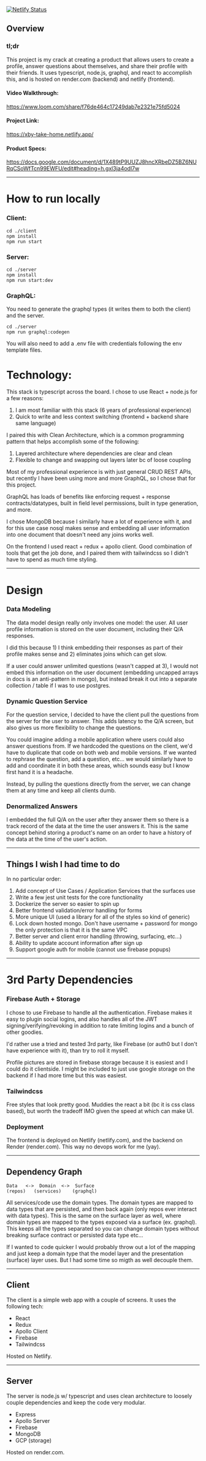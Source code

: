 [![Netlify Status](https://api.netlify.com/api/v1/badges/865c79c9-9ba0-4937-82cc-2db4d8a88950/deploy-status)](https://app.netlify.com/sites/infallible-nightingale-3ea7b7/deploys)

## Overview

### tl;dr

This project is my crack at creating a product that allows users to create a profile,
answer questions about themselves, and share their profile with their friends. It uses typescript,
node.js, graphql, and react to accomplish this, and is hosted on render.com (backend) and netlify (frontend).

#### Video Walkthrough:

https://www.loom.com/share/f76de464c17249dab7e2321e75fd5024

#### Project Link:

https://xby-take-home.netlify.app/

#### Product Specs:

https://docs.google.com/document/d/1X489tP9UUZJ8hncXRbeDZ5BZ6NURqCSoWfTcn99EWFU/edit#heading=h.gxl3ja4odl7w

---

# How to run locally

### Client:

```
cd ./client
npm install
npm run start
```

### Server:

```
cd ./server
npm install
npm run start:dev
```

### GraphQL:

You need to generate the graphql types (it writes them to both the client)
and the server.

```
cd ./server
npm run graphql:codegen
```

You will also need to add a .env file with credentials following the env
template files.

# Technology:

This stack is typescript across the board. I chose to use React + node.js for a few reasons:

1. I am most familiar with this stack (6 years of professional experience)
2. Quick to write and less context switching (frontend + backend share same language)

I paired this with Clean Architecture, which is a common programming pattern that helps accomplish some of the following:

1. Layered architecture where dependencies are clear and clean
2. Flexible to change and swapping out layers later bc of loose coupling

Most of my professional experience is with just general CRUD REST APIs, but recently
I have been using more and more GraphQL, so I chose that for this project.

GraphQL has loads of benefits like enforcing request + response contracts/datatypes,
built in field level permissions, built in type generation, and more.

I chose MongoDB because I similarly have a lot of experience with it, and for this use case
nosql makes sense and embedding all user information into one document that doesn't need any
joins works well.

On the frontend I used react + redux + apollo client. Good combination of tools that get the job done,
and I paired them with tailwindcss so I didn't have to spend as much time styling.

---

# Design

### Data Modeling

The data model design really only involves one model: the user. All user profile information
is stored on the user document, including their Q/A responses.

I did this because 1) I think embedding their responses as part of their profile makes sense
and 2) eliminates joins which can get slow.

If a user could answer unlimited questions (wasn't capped at 3), I would not embed this information on
the user document (embedding uncapped arrays in docs is an anti-pattern in mongo), but instead
break it out into a separate collection / table if I was to use postgres.

### Dynamic Question Service

For the question service, I decided to have the client pull the questions from the server for the user to answer.
This adds latency to the Q/A screen, but also gives us more flexibility to change the questions.

You could imagine adding a mobile application where users could also answer questions from. If we
hardcoded the questions on the client, we'd have to duplicate that code on both web and mobile versions.
If we wanted to rephrase the question, add a question, etc... we would similarly have to add and coordinate it in both
these areas, which sounds easy but I know first hand it is a headache.

Instead, by pulling the questions directly from the server, we can change them at any
time and keep all clients dumb.

### Denormalized Answers

I embedded the full Q/A on the user after they answer them so there is a track record
of the data at the time the user answers it. This is the same concept behind storing a
product's name on an order to have a history of the data at the time of the user's action.

---

## Things I wish I had time to do

In no particular order:

1. Add concept of Use Cases / Application Services that the surfaces use
2. Write a few jest unit tests for the core functionality
3. Dockerize the server so easier to spin up
4. Better frontend validation/error handling for forms
5. More unique UI (used a library for all of the styles so kind of generic)
6. Lock down hosted mongo. Don't have username + password for mongo the only protection is that it is the same VPC
7. Better server and client error handling (throwing, surfacing, etc...)
8. Ability to update account information after sign up
9. Support google auth for mobile (cannot use firebase popups)

---

# 3rd Party Dependencies

### Firebase Auth + Storage

I chose to use Firebase to handle all the authentication. Firebase makes it easy to plugin
social logins, and also handles all of the JWT signing/verifying/revoking in addition to
rate limiting logins and a bunch of other goodies.

I'd rather use a tried and tested 3rd party, like Firebase (or auth0 but I don't have experience with it),
than try to roll it myself.

Profile pictures are stored in firebase storage because it is easiest and I could do it clientside. I might be
included to just use google storage on the backend if I had more time but this was easiest.

### Tailwindcss

Free styles that look pretty good. Muddies the react a bit (bc it is css class based), but worth the
tradeoff IMO given the speed at which can make UI.

### Deployment

The frontend is deployed on Netlify (netlify.com), and the backend on Render (render.com). This way no
devops work for me (yay).

---

## Dependency Graph

```
Data   <->  Domain  <->  Surface
(repos)   (services)    (graphql)
```

All services/code use the domain types. The domain types are mapped to data types
that are persisted, and then back again (only repos ever interact with data types).
This is the same on the surface layer as well, where domain types are mapped to the types
exposed via a surface (ex. graphql). This keeps all the types separated
so you can change domain types without breaking surface contract or persisted data type etc...

If I wanted to code quicker I would probably throw out a lot of the mapping and just keep a domain type
that the model layer and the presentation (surface) layer uses. But I had some time so migth as well
decouple them.

---

## Client

The client is a simple web app with a couple of screens. It uses the following tech:

- React
- Redux
- Apollo Client
- Firebase
- Tailwindcss

Hosted on Netlify.

---

## Server

The server is node.js w/ typescript and uses clean architecture to loosely couple dependencies
and keep the code very modular.

- Express
- Apollo Server
- Firebase
- MongoDB
- GCP (storage)

Hosted on render.com.
